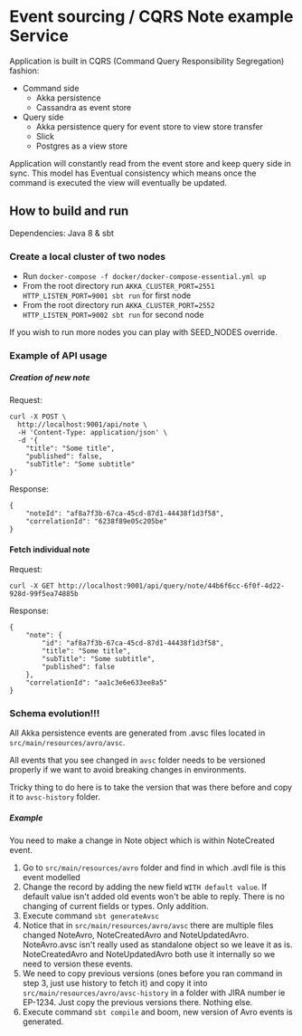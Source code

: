 # Event sourcing / CQRS Note example Service

Application is built in CQRS (Command Query Responsibility Segregation) fashion:
- Command side
    - Akka persistence
    - Cassandra as event store
- Query side
    - Akka persistence query for event store to view store transfer
    - Slick
    - Postgres as a view store

Application will constantly read from the event store and keep query side in sync. This model has Eventual consistency which means once the command is executed the view will eventually be updated. 

## How to build and run

Dependencies: Java 8 & sbt

### Create a local cluster of two nodes

- Run `docker-compose -f docker/docker-compose-essential.yml up`
- From the root directory run `AKKA_CLUSTER_PORT=2551 HTTP_LISTEN_PORT=9001 sbt run` for first node
- From the root directory run `AKKA_CLUSTER_PORT=2552 HTTP_LISTEN_PORT=9002 sbt run` for second node

If you wish to run more nodes you can play with SEED_NODES override.


### Example of API usage

##### Creation of new note
Request:

    curl -X POST \
      http://localhost:9001/api/note \
      -H 'Content-Type: application/json' \
      -d '{
    	"title": "Some title",
    	"published": false,
    	"subTitle": "Some subtitle"
    }'

Response:

    {
        "noteId": "af8a7f3b-67ca-45cd-87d1-44438f1d3f58",
        "correlationId": "6238f89e05c205be"
    }

#### Fetch individual note
Request:

    curl -X GET http://localhost:9001/api/query/note/44b6f6cc-6f0f-4d22-928d-99f5ea74885b

Response:

    {
        "note": {
            "id": "af8a7f3b-67ca-45cd-87d1-44438f1d3f58",
            "title": "Some title",
            "subTitle": "Some subtitle",
            "published": false
        },
        "correlationId": "aa1c3e6e633ee8a5"
    }


### Schema evolution!!!

All Akka persistence events are generated from .avsc files located in `src/main/resources/avro/avsc`. 

All events that you see changed in `avsc` folder needs to be versioned properly if we want to avoid breaking changes in environments.

Tricky thing to do here is to take the version that was there before and copy it to `avsc-history` folder.

##### Example

You need to make a change in Note object which is within NoteCreated event. 

1. Go to `src/main/resources/avro` folder and find in which .avdl file is this event modelled 
2. Change the record by adding the new field `WITH default value`. If default value isn't added old events won't be able to reply. There is no changing of current fields or types. Only addition.
3. Execute command `sbt generateAvsc`
4. Notice that in `src/main/resources/avro/avsc` there are multiple files changed NoteAvro, NoteCreatedAvro and NoteUpdatedAvro. NoteAvro.avsc isn't really used as standalone object so we leave it as is. NoteCreatedAvro and NoteUpdatedAvro both use it internally so we need to version these events.
5. We need to copy previous versions (ones before you ran command in step 3, just use history to fetch it) and copy it into `src/main/resources/avro/avsc-history` in a folder with JIRA number ie EP-1234. Just copy the previous versions there. Nothing else.
6. Execute command `sbt compile` and boom, new version of Avro events is generated.
